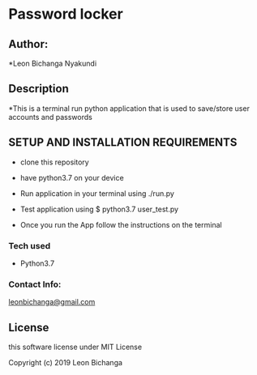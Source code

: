 # Password locker
## Author:
   *Leon Bichanga Nyakundi
## Description
   *This is a terminal run python application that is used to save/store user accounts and passwords
## SETUP AND INSTALLATION REQUIREMENTS
* clone this repository

* have python3.7 on your device

* Run application in your terminal using ./run.py

* Test application using $ python3.7 user_test.py 

* Once you run the App follow the instructions on the terminal
### Tech used

* Python3.7

### Contact Info:

leonbichanga@gmail.com

## License

this software license under MIT License

Copyright (c) 2019 Leon Bichanga
